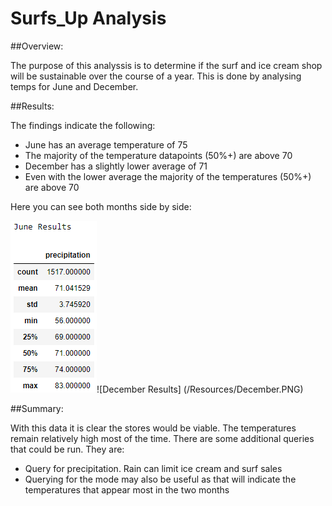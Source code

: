 # Surfs_Up Analysis
 
 ##Overview:

The purpose of this analyssis is to determine if the surf and ice cream shop will be sustainable over the course of a year. This is done by analysing temps for June and December.

##Results:

The findings indicate the following:

- June has an average temperature of 75
- The majority of the temperature datapoints (50%+) are above 70
- December has a slightly lower average of 71
- Even with the lower average the majority of the temperatures (50%+) are above 70

Here you can see both months side by side:

![June Results](/Resources/June.PNG)![December Results]  (/Resources/December.PNG)

##Summary:

With this data it is clear the stores would be viable. The temperatures remain relatively high most of the time. There are some additional queries that could be run. They are:

- Query for precipitation. Rain can limit ice cream and surf sales
- Querying for the mode may also be useful as that will indicate the temperatures that appear most in the two months